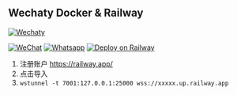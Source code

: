## Wechaty Docker & Railway

[![Wechaty](https://wechaty.js.org/img/wechaty-logo.svg)](https://wechaty.js.org)

[![WeChat](https://img.shields.io/badge/--07C160?logo=wechat&logoColor=white)](https://wechaty.js.org/docs/puppet-providers/wechat)
[![Whatsapp](https://img.shields.io/badge/--25D366?logo=whatsapp&logoColor=white)](https://wechaty.js.org/docs/puppet-providers/whatsapp)
[![Deploy on Railway](https://railway.app/button.svg)](https://railway.app/new/template/uwVux8?referralCode=3ypvjJ)

1. 注册账户 <https://railway.app/>
2. 点击导入
3. `wstunnel -t 7001:127.0.0.1:25000 wss://xxxxx.up.railway.app`
